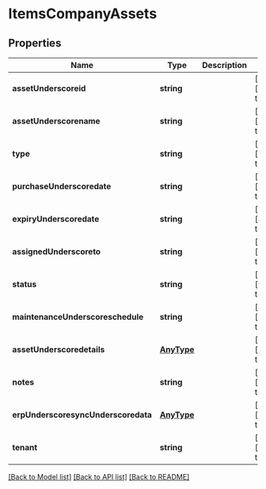 # ItemsCompanyAssets

## Properties
Name | Type | Description | Notes
------------ | ------------- | ------------- | -------------
**assetUnderscoreid** | **string** |  | [optional] [default to null]
**assetUnderscorename** | **string** |  | [optional] [default to null]
**type** | **string** |  | [optional] [default to null]
**purchaseUnderscoredate** | **string** |  | [optional] [default to null]
**expiryUnderscoredate** | **string** |  | [optional] [default to null]
**assignedUnderscoreto** | **string** |  | [optional] [default to null]
**status** | **string** |  | [optional] [default to null]
**maintenanceUnderscoreschedule** | **string** |  | [optional] [default to null]
**assetUnderscoredetails** | [**AnyType**](.md) |  | [optional] [default to null]
**notes** | **string** |  | [optional] [default to null]
**erpUnderscoresyncUnderscoredata** | [**AnyType**](.md) |  | [optional] [default to null]
**tenant** | **string** |  | [optional] [default to null]

[[Back to Model list]](../README.md#documentation-for-models) [[Back to API list]](../README.md#documentation-for-api-endpoints) [[Back to README]](../README.md)


